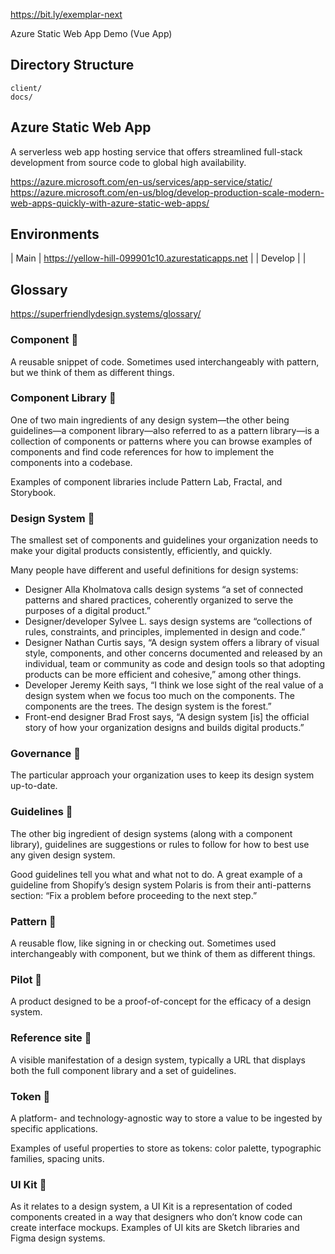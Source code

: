 
https://bit.ly/exemplar-next

Azure Static Web App Demo (Vue App)

## Directory Structure

```
client/
docs/
```

## Azure Static Web App

A serverless web app hosting service that offers streamlined full-stack development from source code to global high availability.

<https://azure.microsoft.com/en-us/services/app-service/static/>
https://azure.microsoft.com/en-us/blog/develop-production-scale-modern-web-apps-quickly-with-azure-static-web-apps/

## Environments

| Main | https://yellow-hill-099901c10.azurestaticapps.net |
| Develop | |


## Glossary
https://superfriendlydesign.systems/glossary/



### Component 🔗

A reusable snippet of code. Sometimes used interchangeably with pattern, but we think of them as different things.

### Component Library 🔗

One of two main ingredients of any design system—the other being guidelines—a component library—also referred to as a pattern library—is a collection of components or patterns where you can browse examples of components and find code references for how to implement the components into a codebase.

Examples of component libraries include Pattern Lab, Fractal, and Storybook.


### Design System 🔗


The smallest set of components and guidelines your organization needs to make your digital products consistently, efficiently, and quickly.

Many people have different and useful definitions for design systems:

- Designer Alla Kholmatova calls design systems “a set of connected patterns and shared practices, coherently organized to serve the purposes of a digital product.”
- Designer/developer Sylvee L. says design systems are “collections of rules, constraints, and principles, implemented in design and code.”
- Designer Nathan Curtis says, “A design system offers a library of visual style, components, and other concerns documented and released by an individual, team or community as code and design tools so that adopting products can be more efficient and cohesive,” among other things.
- Developer Jeremy Keith says, “I think we lose sight of the real value of a design system when we focus too much on the components. The components are the trees. The design system is the forest.”
- Front-end designer Brad Frost says, “A design system [is] the official story of how your organization designs and builds digital products.”



### Governance 🔗

The particular approach your organization uses to keep its design system up-to-date.

### Guidelines 🔗

The other big ingredient of design systems (along with a component library), guidelines are suggestions or rules to follow for how to best use any given design system.

Good guidelines tell you what and what not to do. A great example of a guideline from Shopify’s design system Polaris is from their anti-patterns section: “Fix a problem before proceeding to the next step.”

### Pattern 🔗

A reusable flow, like signing in or checking out. Sometimes used interchangeably with component, but we think of them as different things.

### Pilot 🔗

A product designed to be a proof-of-concept for the efficacy of a design system.


### Reference site 🔗

A visible manifestation of a design system, typically a URL that displays both the full component library and a set of guidelines.


### Token 🔗

A platform- and technology-agnostic way to store a value to be ingested by specific applications.

Examples of useful properties to store as tokens: color palette, typographic families, spacing units.


### UI Kit 🔗

As it relates to a design system, a UI Kit is a representation of coded components created in a way that designers who don’t know code can create interface mockups. Examples of UI kits are Sketch libraries and Figma design systems.

<!--
https://github.com/vticonsulting/prototype/compare/main@%7B1day%7D...main
-->
